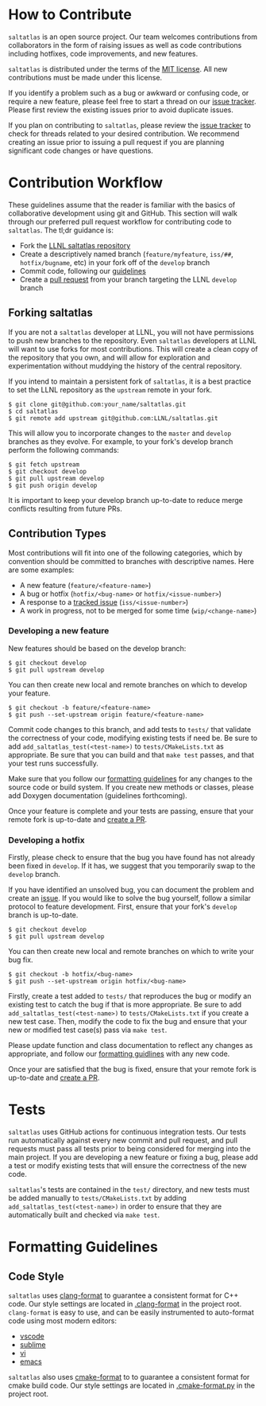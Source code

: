 # How to Contribute

`saltatlas` is an open source project.
Our team welcomes contributions from collaborators in the form of raising issues
as well as code contributions including hotfixes, code improvements, and new
features.

`saltatlas` is distributed under the terms of the
[MIT license](https://github.com/LLNL/saltatlas/blob/master/LICENSE-MIT).
All new contributions must be made under this license.

If you identify a problem such as a bug or awkward or confusing code, or require
a new feature, please feel free to start a thread on our
[issue tracker](https://github.com/LLNL/saltatlas/issues).
Please first review the existing issues prior to avoid duplicate issues.
 
If you plan on contributing to `saltatlas`, please review the
[issue tracker](https://github.com/LLNL/saltatlas/issues) to check for threads
related to your desired contribution.
We recommend creating an issue prior to issuing a pull request if you are
planning significant code changes or have questions.

# Contribution Workflow

These guidelines assume that the reader is familiar with the basics of
collaborative development using git and GitHub.
This section will walk through our preferred pull request workflow for
contributing code to `saltatlas`.
The tl;dr guidance is:
- Fork the [LLNL saltatlas repository](https://github.com/LLNL/saltatlas)
- Create a descriptively named branch
(`feature/myfeature`, `iss/##`, `hotfix/bugname`, etc) in your fork off of
the `develop` branch
- Commit code, following our [guidelines](#formatting-guidelines)
- Create a [pull request](https://github.com/LLNL/saltatlas/compare) from your
branch targeting the LLNL `develop` branch

## Forking saltatlas

If you are not a `saltatlas` developer at LLNL, you will not have permissions to
push new branches to the repository.
Even `saltatlas` developers at LLNL will want to use forks for most 
contributions.
This will create a clean copy of the repository that you own, and will allow for
exploration and experimentation without muddying the history of the central
repository.

If you intend to maintain a persistent fork of `saltatlas`, it is a best
practice to set the LLNL repository as the `upstream` remote in your fork.
```
$ git clone git@github.com:your_name/saltatlas.git
$ cd saltatlas
$ git remote add upstream git@github.com:LLNL/saltatlas.git
```
This will allow you to incorporate changes to the `master` and `develop`
branches as they evolve.
For example, to your fork's develop branch perform the following commands:
```
$ git fetch upstream
$ git checkout develop
$ git pull upstream develop
$ git push origin develop
```
It is important to keep your develop branch up-to-date to reduce merge conflicts
resulting from future PRs.

## Contribution Types

Most contributions will fit into one of the following categories, which by
convention should be committed to branches with descriptive names.
Here are some examples:
- A new feature (`feature/<feature-name>`)
- A bug or hotfix (`hotfix/<bug-name>` or `hotfix/<issue-number>`)
- A response to a [tracked issue](https://github.com/LLNL/saltatlas/issues)
(`iss/<issue-number>`)
- A work in progress, not to be merged for some time (`wip/<change-name>`)

### Developing a new feature

New features should be based on the develop branch:
```
$ git checkout develop
$ git pull upstream develop
```
You can then create new local and remote branches on which to develop your
feature.
```
$ git checkout -b feature/<feature-name>
$ git push --set-upstream origin feature/<feature-name>
```
Commit code changes to this branch, and add tests to `tests/` that
validate the correctness of your code, modifying existing tests if need be.
Be sure to add `add_saltatlas_test(<test-name>)` to `tests/CMakeLists.txt`
as appropriate.
Be sure that you can build and that `make test` passes, and that your test
runs successfully.

Make sure that you follow our [formatting guidelines](#formatting-guidelines)
for any changes to the source code or build system.
If you create new methods or classes, please add Doxygen documentation
(guidelines forthcoming).

Once your feature is complete and your tests are passing, ensure that your
remote fork is up-to-date and
[create a PR](https://github.com/LLNL/saltatlas/compare).

### Developing a hotfix

Firstly, please check to ensure that the bug you have found has not already been
fixed in `develop`.
If it has, we suggest that you temporarily swap to the `develop` branch.

If you have identified an unsolved bug, you can document the problem and create
an [issue](https://github.com/LLNL/saltatlas/issues).
If you would like to solve the bug yourself, follow a similar protocol to
feature development.
First, ensure that your fork's `develop` branch is up-to-date.
```
$ git checkout develop
$ git pull upstream develop
```
You can then create new local and remote branches on which to write your bug
fix.
```
$ git checkout -b hotfix/<bug-name>
$ git push --set-upstream origin hotfix/<bug-name>
```

Firstly, create a test added to `tests/` that reproduces the bug or
modify an existing test to catch the bug if that is more appropriate.
Be sure to add `add_saltatlas_test(<test-name>)` to `tests/CMakeLists.txt`
if you create a new test case.
Then, modify the code to fix the bug and ensure that your new or modified test
case(s) pass via `make test`.

Please update function and class documentation to reflect any changes as
appropriate, and follow our [formatting guidlines](#formatting-guidelines) with
any new code.

Once your are satisfied that the bug is fixed, ensure that your remote fork is
up-to-date and [create a PR](https://github.com/LLNL/saltatlas/compare).

# Tests

`saltatlas` uses GitHub actions for continuous integration tests. 
Our tests run automatically against every new commit and pull request, and pull
requests must pass all tests prior to being considered for merging into the main
project.
If you are developing a new feature or fixing a bug, please add a test or modify
existing tests that will ensure the correctness of the new code.

`saltatlas`'s tests are contained in the `test/` directory, and new tests must
be added manually to `tests/CMakeLists.txt` by adding
`add_saltatlas_test(<test-name>)` in order to ensure that they are automatically
built and checked via `make test`.

# Formatting Guidelines

## Code Style

`saltatlas` uses
[clang-format](https://www.kernel.org/doc/html/v4.17/process/clang-format.html)
to guarantee a consistent format for C++ code.
Our style settings are located in
[.clang-format](https://github.com/LLNL/saltatlas/blob/master/.clang-format) in
the project root.
`clang-format` is easy to use, and can be easily instrumented to auto-format
code using most modern editors:
- [vscode](https://marketplace.visualstudio.com/items?itemName=xaver.clang-format)
- [sublime](https://packagecontrol.io/packages/Clang%20Format)
- [vi](https://github.com/rhysd/vim-clang-format)
- [emacs](https://github.com/sonatard/clang-format)

`saltatlas` also uses
[cmake-format](https://github.com/cheshirekow/cmake_format) to
to guarantee a consistent format for cmake build code.
Our style settings are located in
[.cmake-format.py](https://github.com/LLNL/saltatlas/blob/master/.cmake-format.py)
in the project root.
